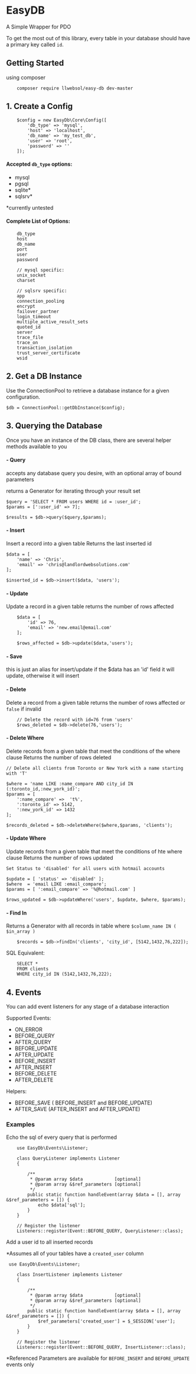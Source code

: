 # EasyDB
A Simple Wrapper for PDO

To get the most out of this library, every table in your database should have a primary key called `id`.

## Getting Started
using composer

```
    composer require llwebsol/easy-db dev-master
```

## 1. Create a Config
```
    $config = new EasyDb\Core\Config([
        'db_type' => 'mysql',
        'host' => 'localhost',
        'db_name' => 'my_test_db',
        'user' => 'root',
        'password' => ''
    ]);
```

#### Accepted `db_type` options:
- mysql
- pgsql
- sqlite*
- sqlsrv*

*currently untested

#### Complete List of Options:
```
    db_type
    host
    db_name
    port
    user
    password

    // mysql specific:
    unix_socket
    charset

    // sqlsrv specific:
    app
    connection_pooling
    encrypt
    failover_partner
    login_timeout
    multiple_active_result_sets
    quoted_id
    server
    trace_file
    trace_on
    transaction_isolation
    trust_server_certificate
    wsid
```


## 2. Get a DB Instance
Use the ConnectionPool to retrieve a database instance for a given configuration.
```
$db = ConnectionPool::getDbInstance($config);
```

## 3. Querying the Database
Once you have an instance of the DB class, there are several helper methods available to you

#### - Query
accepts any database query you desire, with an optional array of bound parameters

returns a Generator for iterating through your result set

```
$query = 'SELECT * FROM users WHERE id = :user_id';
$params = [':user_id' => 7];

$results = $db->query($query,$params);
```

#### - Insert
Insert a record into a given table
Returns the last inserted id
```
$data = [
    'name' => 'Chris',
    'email' => 'chris@landlordwebsolutions.com'
];

$inserted_id = $db->insert($data, 'users');
```

#### - Update
Update a record in a given table
returns the number of rows affected
```
    $data = [
        'id' => 76,
        'email' => 'new.email@email.com'
    ];

    $rows_affected = $db->update($data,'users');

```

#### - Save
this is just an alias for insert/update
if the $data has an 'id' field it will update, otherwise it will insert

#### - Delete
Delete a record from a given table
returns the number of rows affected or `false` if invalid
```
    // Delete the record with id=76 from 'users'
    $rows_deleted = $db->delete(76,'users');
```

#### - Delete Where
Delete records from a given table that meet the conditions of the where clause
Returns the number of rows deleted
```
// Delete all clients from Toronto or New York with a name starting with 'T'

$where = 'name LIKE :name_compare AND city_id IN (:toronto_id,:new_york_id)';
$params = [
    ':name_compare' =>  't%',
    ':toronto_id' => 5142,
    ':new_york_id' => 1432
];

$records_deleted = $db->deleteWhere($where,$params, 'clients');
```

#### - Update Where
Update records from a given table that meet the conditions of hte where clause
Returns the number of rows updated
```
Set Status to 'disabled' for all users with hotmail accounts

$update = [ 'status' => 'disabled' ];
$where  = 'email LIKE :email_compare';
$params = [ ':email_compare' => '%@hotmail.com' ]

$rows_updated = $db->updateWhere('users', $update, $where, $params);
```

#### - Find In
Returns a Generator with all records in table where `$column_name IN ( $in_array )`
```
    $records = $db->findIn('clients', 'city_id', [5142,1432,76,222]);
```
SQL Equivalent:
```
    SELECT *
    FROM clients
    WHERE city_id IN (5142,1432,76,222);
```

## 4. Events
You can add event listeners for any stage of a database interaction

Supported Events:
- ON_ERROR
- BEFORE_QUERY
- AFTER_QUERY
- BEFORE_UPDATE
- AFTER_UPDATE
- BEFORE_INSERT
- AFTER_INSERT
- BEFORE_DELETE
- AFTER_DELETE

Helpers:
- BEFORE_SAVE ( BEFORE_INSERT and BEFORE_UPDATE)
- AFTER_SAVE (AFTER_INSERT and AFTER_UPDATE)


### Examples

Echo the sql of every query that is performed
```
    use EasyDb\Events\Listener;

    class QueryListener implements Listener
    {

        /**
         * @param array $data            [optional]
         * @param array &$ref_parameters [optional]
         */
        public static function handleEvent(array $data = [], array &$ref_parameters = []) {
            echo $data['sql'];
        }
    }

    // Register the listener
    Listeners::register(Event::BEFORE_QUERY, QueryListener::class);
```

Add a user id to all inserted records

*Assumes all of your tables have a `created_user` column
```
 use EasyDb\Events\Listener;

    class InsertListener implements Listener
    {

        /**
         * @param array $data            [optional]
         * @param array &$ref_parameters [optional]
         */
        public static function handleEvent(array $data = [], array &$ref_parameters = []) {
            $ref_parameters['created_user'] = $_SESSION['user'];
        }
    }

    // Register the listener
    Listeners::register(Event::BEFORE_QUERY, InsertListener::class);
````

*Referenced Parameters are available for `BEFORE_INSERT` and `BEFORE_UPDATE` events only